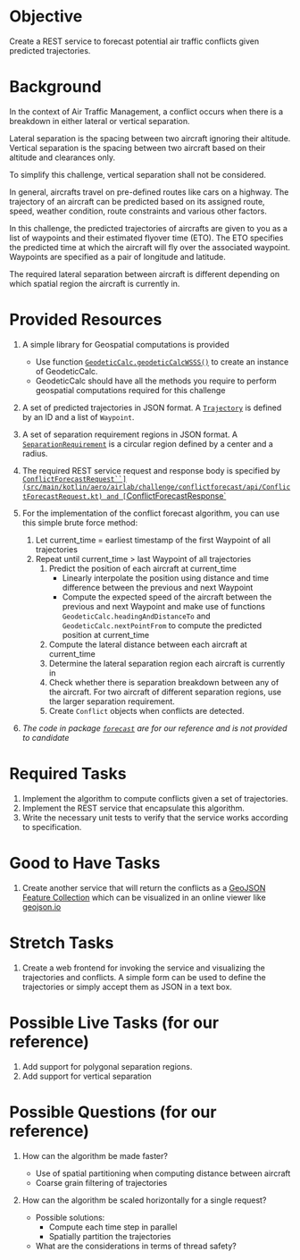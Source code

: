 # Objective

Create a REST service to forecast potential air traffic conflicts 
given predicted trajectories.

# Background

In the context of Air Traffic Management, a conflict occurs when there is a
breakdown in either lateral or vertical separation.

Lateral separation is the spacing between two aircraft ignoring their altitude.
Vertical separation is the spacing between two aircraft based on their altitude and
clearances only.

To simplify this challenge, vertical separation shall not be considered.

In general, aircrafts travel on pre-defined routes like cars on a highway.
The trajectory of an aircraft can be predicted based on its assigned route, speed,
weather condition, route constraints and various other factors.

In this challenge, the predicted trajectories of aircrafts are given to you as
a list of waypoints and their estimated flyover time (ETO).
The ETO specifies the predicted time at which the aircraft will fly over the 
associated waypoint. Waypoints are specified as a pair of longitude and latitude.

The required lateral separation between aircraft is different depending on which
spatial region the aircraft is currently in.

# Provided Resources

1. A simple library for Geospatial computations is provided
   - Use function [`GeodeticCalc.geodeticCalcWSSS()`](src/main/kotlin/aero/airlab/challenge/conflictforecast/geospatial/GeodeticCalc.kt)
     to create an instance of GeodeticCalc.
   - GeodeticCalc should have all the methods you require to perform geospatial 
     computations required for this challenge

1. A set of predicted trajectories in JSON format. A [`Trajectory`](src/main/kotlin/aero/airlab/challenge/conflictforecast/api/Trajectory.kt)
   is defined by an ID and a list of `Waypoint`.

1. A set of separation requirement regions in JSON format. A [`SeparationRequirement`](src/main/kotlin/aero/airlab/challenge/conflictforecast/api/SeparationRequirement.kt)
   is a circular region defined by a center and a radius.

1. The required REST service request and response body is specified by [`ConflictForecastRequest``](src/main/kotlin/aero/airlab/challenge/conflictforecast/api/ConflictForecastRequest.kt)
   and [`ConflictForecastResponse`](src/main/kotlin/aero/airlab/challenge/conflictforecast/api/ConflictForecastResponse.kt)

1. For the implementation of the conflict forecast algorithm, you can use this simple brute force method:
   1. Let current_time = earliest timestamp of the first Waypoint of all trajectories
   2. Repeat until current_time > last Waypoint of all trajectories
      1. Predict the position of each aircraft at current_time
         - Linearly interpolate the position using distance and time difference between 
           the previous and next Waypoint
         - Compute the expected speed of the aircraft between the previous and next Waypoint and 
           make use of functions `GeodeticCalc.headingAndDistanceTo` and `GeodeticCalc.nextPointFrom`
           to compute the predicted position at current_time
      1. Compute the lateral distance between each aircraft at current_time
      1. Determine the lateral separation region each aircraft is currently in
      1. Check whether there is separation breakdown between any of the aircraft.
         For two aircraft of different separation regions, use the larger separation requirement.
      1. Create `Conflict` objects when conflicts are detected.

1. *The code in package [`forecast`](src/main/kotlin/aero/airlab/challenge/conflictforecast/forecast)
   are for our reference and is not provided to candidate*

# Required Tasks

1. Implement the algorithm to compute conflicts given a set of trajectories.
2. Implement the REST service that encapsulate this algorithm.
3. Write the necessary unit tests to verify that the service works according to specification.

# Good to Have Tasks

1. Create another service that will return the conflicts as a [GeoJSON Feature Collection](https://geojson.org/)
   which can be visualized in an online viewer like [geojson.io](https://geojson.io)

# Stretch Tasks

1. Create a web frontend for invoking the service and visualizing the trajectories and conflicts. 
   A simple form can be used to define the trajectories or simply accept them as JSON in a text box.

# Possible Live Tasks (for our reference)

1. Add support for polygonal separation regions.
2. Add support for vertical separation

# Possible Questions (for our reference)

1. How can the algorithm be made faster?
   - Use of spatial partitioning when computing distance between aircraft
   - Coarse grain filtering of trajectories

1. How can the algorithm be scaled horizontally for a single request?
   - Possible solutions:
     - Compute each time step in parallel
     - Spatially partition the trajectories
   - What are the considerations in terms of thread safety?
